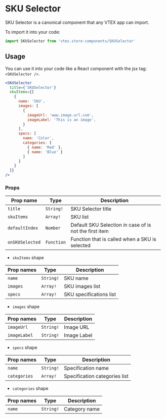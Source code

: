 # SKU Selector

SKU Selector is a canonical component that any VTEX app can import.

To import it into your code: 
```js
import SKUSelector from 'vtex.store-components/SKUSelector'
```

## Usage

You can use it into your code like a React component with the jsx tag: `<SKUSelector />`. 

```jsx
<SKUSelector
  title={'SKUSelector'}
  skuItems={[
    {
      name: 'SKU',
      images: [
        {
          imageUrl: 'www.image.url.com',
          imageLabel: 'This is an image',
        }
      ],
      specs: [
        name: 'Color',
        categories: [
          { name: 'Red' },
          { name: 'Blue' }
        ]
      ]
    }
  ]}
/>
```
### Props

| Prop name          | Type       | Description                                                                 |
| ------------------ | ---------- | --------------------------------------------------------------------------- |
| `title`            | `String!`  | SKU Selector title                                                          |
| `skuItems`         | `Array!`   | SKU list                                                                    |
| `defaultIndex`     | `Number`   | Default SKU Selection in case of is not the first item                      |
| `onSKUSelected`    | `Function` | Function that is called when a SKU is selected                              |

- `skuItems` shape

| Prop names         | Type       | Description                                                                 |
| ------------------ | ---------- | --------------------------------------------------------------------------- |
| `name`             | `String!`  | SKU name                                                                    |
| `images`           | `Array!`   | SKU images list                                                             |
| `specs`            | `Array!`   | SKU specifications list                                                     |

- `images` shape

| Prop names         | Type       | Description                                                                 |
| ------------------ | ---------- | --------------------------------------------------------------------------- |
| `imageUrl`         | `String!`  | Image URL                                                                   |
| `imageLabel`       | `String!`  | Image Label                                                                 |

- `specs` shape

| Prop names         | Type       | Description                                                                 |
| ------------------ | ---------- | --------------------------------------------------------------------------- |
| `name`             | `String!`  | Specification name                                                          |
| `categories`       | `Array!`   | Specification categories list                                               |

- `categories` shape

| Prop names         | Type       | Description                                                                 |
| ------------------ | ---------- | --------------------------------------------------------------------------- |
| `name`             | `String!`  | Category name                                                               |

